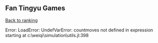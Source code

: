 ## Fan Tingyu Games

[Back to ranking](../../index.md)




Error: LoadError: UndefVarError: countmoves not defined
in expression starting at c:\weiqi\simulation\utils.jl:398




